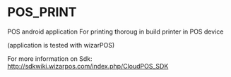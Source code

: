 # POS_PRINT

POS android application For printing thoroug in build printer in POS device 

(application is tested with wizarPOS)

For more information on Sdk: http://sdkwiki.wizarpos.com/index.php/CloudPOS_SDK
